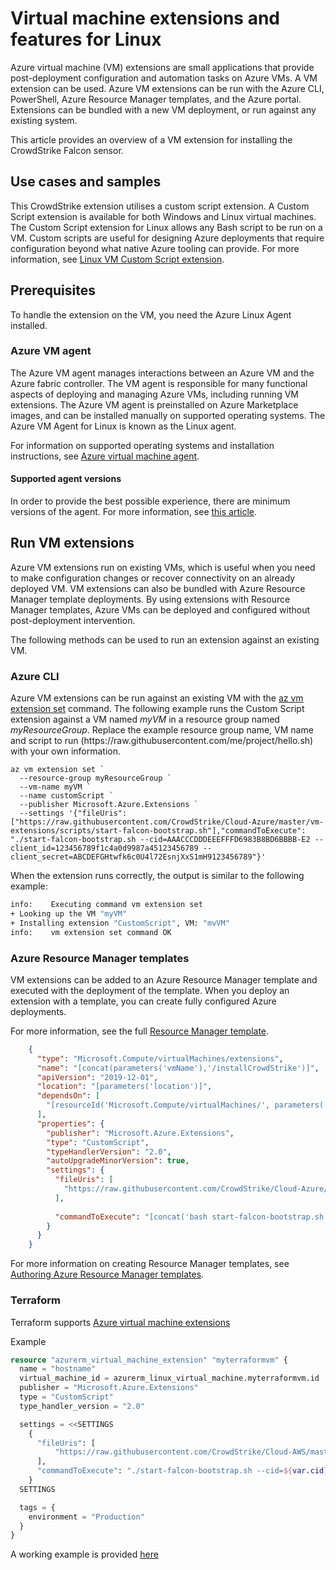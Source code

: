 # Virtual machine extensions and features for Linux

Azure virtual machine (VM) extensions are small applications that provide post-deployment configuration and automation tasks on Azure VMs. A VM extension can be used. Azure VM extensions can be run with the Azure CLI, PowerShell, Azure Resource Manager templates, and the Azure portal. Extensions can be bundled with a new VM deployment, or run against any existing system.

This article provides an overview of a VM extension for installing the CrowdStrike Falcon sensor.

## Use cases and samples

This CrowdStrike extension utilises a custom script extension. A Custom Script extension is available for both Windows and Linux virtual machines. The Custom Script extension for Linux allows any Bash script to be run on a VM. Custom scripts are useful for designing Azure deployments that require configuration beyond what native Azure tooling can provide. For more information, see [Linux VM Custom Script extension](custom-script-linux.md).

## Prerequisites

To handle the extension on the VM, you need the Azure Linux Agent installed. 

### Azure VM agent

The Azure VM agent manages interactions between an Azure VM and the Azure fabric controller. The VM agent is responsible for many functional aspects of deploying and managing Azure VMs, including running VM extensions. The Azure VM agent is preinstalled on Azure Marketplace images, and can be installed manually on supported operating systems. The Azure VM Agent for Linux is known as the Linux agent.

For information on supported operating systems and installation instructions, see [Azure virtual machine agent](agent-linux.md).

#### Supported agent versions

In order to provide the best possible experience, there are minimum versions of the agent. For more information, see [this article](https://support.microsoft.com/en-us/help/4049215/extensions-and-virtual-machine-agent-minimum-version-support).


## Run VM extensions

Azure VM extensions run on existing VMs, which is useful when you need to make configuration changes or recover connectivity on an already deployed VM. VM extensions can also be bundled with Azure Resource Manager template deployments. By using extensions with Resource Manager templates, Azure VMs can be deployed and configured without post-deployment intervention.

The following methods can be used to run an extension against an existing VM.

### Azure CLI

Azure VM extensions can be run against an existing VM with the [az vm extension set](/cli/azure/vm/extension#az-vm-extension-set) command. The following example runs the Custom Script extension against a VM named *myVM* in a resource group named *myResourceGroup*. Replace the example resource group name, VM name and script to run (https:\//raw.githubusercontent.com/me/project/hello.sh) with your own information. 

```azurecli
az vm extension set `
  --resource-group myResourceGroup `
  --vm-name myVM `
  --name customScript `
  --publisher Microsoft.Azure.Extensions `
  --settings '{"fileUris": ["https://raw.githubusercontent.com/CrowdStrike/Cloud-Azure/master/vm-extensions/scripts/start-falcon-bootstrap.sh"],"commandToExecute": "./start-falcon-bootstrap.sh --cid=AAACCCDDDEEEFFFD6983B8BD6BBBB-E2 --client_id=123456789f1c4a0d9987a45123456789 --client_secret=ABCDEFGHtwfk6c0U4l72EsnjXxS1mH9123456789"}'
```

When the extension runs correctly, the output is similar to the following example:

```bash
info:    Executing command vm extension set
+ Looking up the VM "myVM"
+ Installing extension "CustomScript", VM: "mvVM"
info:    vm extension set command OK
```

### Azure Resource Manager templates

VM extensions can be added to an Azure Resource Manager template and executed with the deployment of the template. When you deploy an extension with a template, you can create fully configured Azure deployments. 

For more information, see the full [Resource Manager template](https://github.com/CrowdStrike/Cloud-Azure/blob/master/vm-extensions/arm/linux/Ubuntu-18).

```json
    {
      "type": "Microsoft.Compute/virtualMachines/extensions",
      "name": "[concat(parameters('vmName'),'/installCrowdStrike')]",
      "apiVersion": "2019-12-01",
      "location": "[parameters('location')]",
      "dependsOn": [
        "[resourceId('Microsoft.Compute/virtualMachines/', parameters('vmName'))]"
      ],
      "properties": {
        "publisher": "Microsoft.Azure.Extensions",
        "type": "CustomScript",
        "typeHandlerVersion": "2.0",
        "autoUpgradeMinorVersion": true,
        "settings": {
          "fileUris": [
            "https://raw.githubusercontent.com/CrowdStrike/Cloud-Azure/master/vm-extensions/scripts/start-falcon-bootstrap.sh"
          ],
          
          "commandToExecute": "[concat('bash start-falcon-bootstrap.sh --cid=', parameters('cid'), ' --client_id=', parameters('clientId'), ' --client_secret=', parameters('clientSecret'))]"
        }
      }
    }
```

For more information on creating Resource Manager templates, see [Authoring Azure Resource Manager templates](../windows/template-description.md#extensions).

### Terraform 

Terraform supports [Azure virtual machine extensions](https://registry.terraform.io/providers/hashicorp/azurerm/latest/docs/resources/virtual_machine_extension)

Example 
```terraform
resource "azurerm_virtual_machine_extension" "myterraformvm" {
  name = "hostname"
  virtual_machine_id = azurerm_linux_virtual_machine.myterraformvm.id
  publisher = "Microsoft.Azure.Extensions"
  type = "CustomScript"
  type_handler_version = "2.0"

  settings = <<SETTINGS
    {
      "fileUris": [
          "https://raw.githubusercontent.com/CrowdStrike/Cloud-AWS/master/Agent-Install-Examples/bash/start-falcon-bootstrap.sh"
      ],
      "commandToExecute": "./start-falcon-bootstrap.sh --cid=${var.cid} --client_id=${var.client_id} --client_secret=${var.client_secret}"
    }
  SETTINGS

  tags = {
    environment = "Production"
  }
}
```

A working example is provided [here](terraform)
